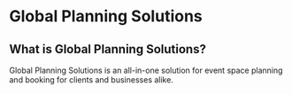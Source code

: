 # Global Planning Solutions

## What is Global Planning Solutions?

Global Planning Solutions is an all-in-one solution for event space planning
and booking for clients and businesses alike. 
